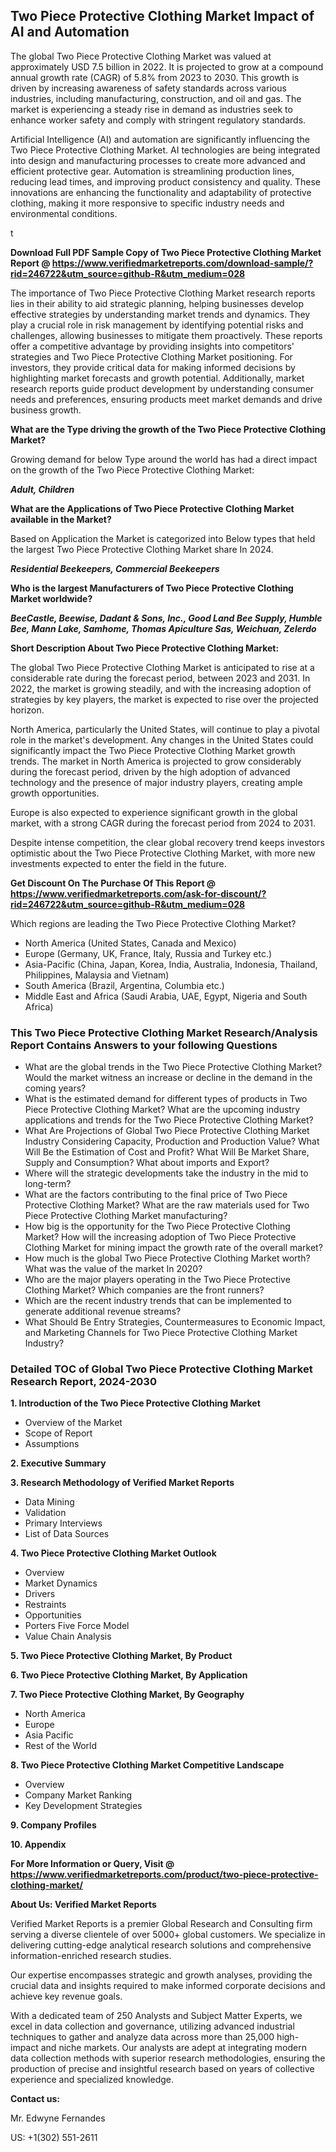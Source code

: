 <h2>Two Piece Protective Clothing Market Impact of AI and Automation</h2><p>The global Two Piece Protective Clothing Market was valued at approximately USD 7.5 billion in 2022. It is projected to grow at a compound annual growth rate (CAGR) of 5.8% from 2023 to 2030. This growth is driven by increasing awareness of safety standards across various industries, including manufacturing, construction, and oil and gas. The market is experiencing a steady rise in demand as industries seek to enhance worker safety and comply with stringent regulatory standards.</p><p>Artificial Intelligence (AI) and automation are significantly influencing the Two Piece Protective Clothing Market. AI technologies are being integrated into design and manufacturing processes to create more advanced and efficient protective gear. Automation is streamlining production lines, reducing lead times, and improving product consistency and quality. These innovations are enhancing the functionality and adaptability of protective clothing, making it more responsive to specific industry needs and environmental conditions.</p>t</p><p id="" class=""><strong>Download Full PDF Sample Copy of Two Piece Protective Clothing Market Report @ <a href="https://www.verifiedmarketreports.com/download-sample/?rid=246722&utm_source=github-R&utm_medium=028" target="_blank">https://www.verifiedmarketreports.com/download-sample/?rid=246722&utm_source=github-R&utm_medium=028</a></strong></p><p>The importance of&nbsp;Two Piece Protective Clothing Market research reports lies in their ability to aid strategic planning, helping businesses develop effective strategies by understanding market trends and dynamics. They play a crucial role in risk management by identifying potential risks and challenges, allowing businesses to mitigate them proactively. These reports offer a competitive advantage by providing insights into competitors' strategies and Two Piece Protective Clothing Market positioning. For investors, they provide critical data for making informed decisions by highlighting market forecasts and growth potential. Additionally, market research reports guide product development by understanding consumer needs and preferences, ensuring products meet market demands and drive business growth.</p><p><strong>What are the&nbsp;Type driving the growth of the Two Piece Protective Clothing Market?</strong></p><p id="" class="">Growing demand for below Type around the world has had a direct impact on the growth of the Two Piece Protective Clothing Market:</p><em><strong>Adult, Children</strong></em></p><strong>What are the&nbsp;Applications&nbsp;of Two Piece Protective Clothing Market available in the Market?</strong></p><p id="" class="">Based on Application the Market is categorized into Below types that held the largest Two Piece Protective Clothing Market share In 2024.</p><em><strong>Residential Beekeepers, Commercial Beekeepers</strong></em></p><strong>Who is the largest Manufacturers of Two Piece Protective Clothing Market worldwide?</strong></p><p><em><strong>BeeCastle, Beewise, Dadant & Sons, Inc., Good Land Bee Supply, Humble Bee, Mann Lake, Samhome, Thomas Apiculture Sas, Weichuan, Zelerdo</strong></em></p><p id="" class=""><strong>Short Description About Two Piece Protective Clothing Market:</strong></p><p>The global Two Piece Protective Clothing Market is anticipated to rise at a considerable rate during the forecast period, between 2023 and 2031. In 2022, the market is growing steadily, and with the increasing adoption of strategies by key players, the market is expected to rise over the projected horizon.</p><p>North America, particularly the United States, will continue to play a pivotal role in the market's development. Any changes in the United States could significantly impact the Two Piece Protective Clothing Market growth trends. The market in North America is projected to grow considerably during the forecast period, driven by the high adoption of advanced technology and the presence of major industry players, creating ample growth opportunities.</p><p>Europe is also expected to experience significant growth in the global market, with a strong CAGR during the forecast period from 2024 to 2031.</p><p>Despite intense competition, the clear global recovery trend keeps investors optimistic about the Two Piece Protective Clothing Market, with more new investments expected to enter the field in the future.</p><p id="" class=""><strong>Get Discount On The Purchase Of This Report @ <a href="https://www.verifiedmarketreports.com/ask-for-discount/?rid=246722&utm_source=github-R&utm_medium=028" target="_blank">https://www.verifiedmarketreports.com/ask-for-discount/?rid=246722&utm_source=github-R&utm_medium=028</a></strong></p>Which regions are leading the Two Piece Protective Clothing Market?</p><ul><li>North America (United States, Canada and Mexico)</li><li>Europe (Germany, UK, France, Italy, Russia and Turkey etc.)</li><li>Asia-Pacific (China, Japan, Korea, India, Australia, Indonesia, Thailand, Philippines, Malaysia and Vietnam)</li><li>South America (Brazil, Argentina, Columbia etc.)</li><li>Middle East and Africa (Saudi Arabia, UAE, Egypt, Nigeria and South Africa)</li></ul><h3 id="" class="">This Two Piece Protective Clothing Market Research/Analysis Report Contains Answers to your following Questions</h3><ul><li>What are the global trends in the Two Piece Protective Clothing Market? Would the market witness an increase or decline in the demand in the coming years?</li><li>What is the estimated demand for different types of products in Two Piece Protective Clothing Market? What are the upcoming industry applications and trends for the Two Piece Protective Clothing Market?</li><li>What Are Projections of Global Two Piece Protective Clothing Market Industry Considering Capacity, Production and Production Value? What Will Be the Estimation of Cost and Profit? What Will Be Market Share, Supply and Consumption? What about imports and Export?</li><li>Where will the strategic developments take the industry in the mid to long-term?</li><li>What are the factors contributing to the final price of Two Piece Protective Clothing Market? What are the raw materials used for Two Piece Protective Clothing Market manufacturing?</li><li>How big is the opportunity for the Two Piece Protective Clothing Market? How will the increasing adoption of Two Piece Protective Clothing Market for mining impact the growth rate of the overall market?</li><li>How much is the global Two Piece Protective Clothing Market worth? What was the value of the market In 2020?</li><li>Who are the major players operating in the Two Piece Protective Clothing Market? Which companies are the front runners?</li><li>Which are the recent industry trends that can be implemented to generate additional revenue streams?</li><li>What Should Be Entry Strategies, Countermeasures to Economic Impact, and Marketing Channels for Two Piece Protective Clothing Market Industry?</li></ul><h3 id="" class="">Detailed TOC of Global Two Piece Protective Clothing Market Research Report, 2024-2030</h3><p id="" class=""><strong>1. Introduction of the Two Piece Protective Clothing Market</strong></p><ul><li>Overview of the Market</li><li>Scope of Report</li><li>Assumptions</li></ul><p id="" class=""><strong>2. Executive Summary</strong></p><p id="" class=""><strong>3. Research Methodology of Verified Market Reports</strong></p><ul><li>Data Mining</li><li>Validation</li><li>Primary Interviews</li><li>List of Data Sources</li></ul><p id="" class=""><strong>4. Two Piece Protective Clothing Market Outlook</strong></p><ul><li>Overview</li><li>Market Dynamics</li><li>Drivers</li><li>Restraints</li><li>Opportunities</li><li>Porters Five Force Model</li><li>Value Chain Analysis</li></ul><p id="" class=""><strong>5. Two Piece Protective Clothing Market, By Product</strong></p><p id="" class=""><strong>6. Two Piece Protective Clothing Market, By Application</strong></p><p id="" class=""><strong>7. Two Piece Protective Clothing Market, By Geography</strong></p><ul><li>North America</li><li>Europe</li><li>Asia Pacific</li><li>Rest of the World</li></ul><p id="" class=""><strong>8. Two Piece Protective Clothing Market Competitive Landscape</strong></p><ul><li>Overview</li><li>Company Market Ranking</li><li>Key Development Strategies</li></ul><p id="" class=""><strong>9. Company Profiles</strong></p><p id="" class=""><strong>10. Appendix</strong></p><p id="" class=""><strong>For More Information or Query, Visit @ <a href="https://www.verifiedmarketreports.com/product/two-piece-protective-clothing-market/" target="_blank">https://www.verifiedmarketreports.com/product/two-piece-protective-clothing-market/</a></strong></p><p id="" class=""><strong>About Us: Verified Market Reports</strong></p><p id="" class="">Verified Market Reports is a premier Global Research and Consulting firm serving a diverse clientele of over 5000+ global customers. We specialize in delivering cutting-edge analytical research solutions and comprehensive information-enriched research studies.</p><p id="" class="">Our expertise encompasses strategic and growth analyses, providing the crucial data and insights required to make informed corporate decisions and achieve key revenue goals.</p><p id="" class="">With a dedicated team of 250 Analysts and Subject Matter Experts, we excel in data collection and governance, utilizing advanced industrial techniques to gather and analyze data across more than 25,000 high-impact and niche markets. Our analysts are adept at integrating modern data collection methods with superior research methodologies, ensuring the production of precise and insightful research based on years of collective experience and specialized knowledge.</p><p id="" class=""><strong>Contact us:</strong></p><p id="" class="">Mr. Edwyne Fernandes</p><p id="" class="">US: +1(302) 551-2611</p>